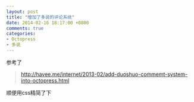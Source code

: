 ```yaml
---
layout: post
title: "增加了多说的评论系统"
date: 2014-02-16 18:17:00 +0800
comments: true
categories: 
- Octopress
- 多说
---
```

参考了
> http://havee.me/internet/2013-02/add-duoshuo-commemt-system-into-octopress.html

顺便用css精简了下
